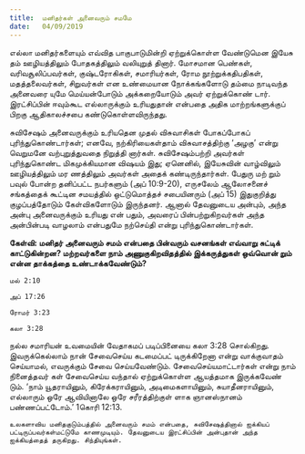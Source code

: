 ```yaml
---
title:  மனிதர்கள் அனைவரும் சமமே
date:   04/09/2019
---
```


எல்லா மனிதர்களையும் எவ்வித பாகுபாடுமின்றி ஏற்றுக்கொள்ள வேண்டுமென இயேசு தம் ஊழியத்திலும் போதகத்திலும் வலியுறுத் தினார். மோசமான பெண்கள், வரிவசூலிப்பவர்கள், குஷ்டரோகிகள், சமாரியர்கள், ரோம நூற்றுக்கதிபதிகள், மதத்தலைவர்கள், சிறுவர்கள் என உண்மையான நோக்கங்களோடு தம்மை நாடிவந்த அனைவரை யுமே மெய்யன்போடும் அக்கறையோடும் அவர் ஏற்றுக்கொண் டார். இரட்சிப்பின் ஈவும்கூட எல்லாருக்கும் உரியதுதான் என்பதை அதிக மாற்றங்களுக்குப் பிறகு ஆதிகாலச்சபை கண்டுகொள்ளவிருந்தது.

சுவிசேஷம் அனைவருக்கும் உரியதென முதல் விசுவாசிகள் போகப்போகப் புரிந்துகொண்டார்கள்; எனவே, நற்கிரியைகள்தாம் விசுவாசத்திற்கு ‘அழகு’ என்று வெறுமனே வற்புறுத்துவதை நிறுத்தி னார்கள். சுவிசேஷம்பற்றி அவர்கள் புரிந்துகொண்ட மிகமுக்கியமான விஷயம் இது; ஏனெனில், இயேசுவின் வாழ்விலும் ஊழியத்திலும் மர ணத்திலும் அவர்கள் அதைக் கண்டிருந்தார்கள். பேதுரு மற் றும் பவுல் போன்ற தனிப்பட்ட நபர்களும் (அப் 10:9-20), எருசலேம் ஆலோசனைச் சங்கத்தைக் கூட்டின சமயத்தில் ஒட்டுமொத்தச் சபையினரும் (அப் 15) இதுகுறித்து குழப்பத்தோடும் கேள்விகளோடும் இருந்தனர். ஆனால் தேவனுடைய அன்பும், அந்த அன்பு அனைவருக்கும் உரியது என் பதும், அவரைப் பின்பற்றுகிறவர்கள் அந்த அன்பின்படி வாழலாம் என்பதுமே நற்செய்தி என்று புரிந்துகொண்டார்கள்.

**கேள்வி: மனிதர் அனைவரும் சமம் என்பதை பின்வரும் வசனங்கள் எவ்வாறு சுட்டிக் காட்டுகின்றன? மற்றவர்களை நாம் அணுகுகிறவிதத்தில் இக்கருத்துகள் ஒவ்வொன் றும் என்ன தாக்கத்தை உண்டாக்கவேண்டும்?**

`மல் 2:10`

`அப் 17:26`

`ரோமர் 3:23`

`கலா 3:28`

நல்ல சமாரியன் உவமையின் வேதாகமப் படிப்பினையை கலா 3:28 சொல்கிறது. இவருக்கெல்லாம் நான் சேவைசெய்ய கடமைப்பட் டிருக்கிறேனா என்று வாக்குவாதம் செய்யாமல், எவருக்கும் சேவை செய்யவேண்டும். சேவைசெய்யமாட்டார்கள் என்று நாம் நினைத்தவர் கள் சேவைசெய்ய வந்தால் ஏற்றுக்கொள்ள ஆயத்தமாக இருக்கவேண் டும். ‘நாம் யூதராயினும், கிரேக்கராயினும், அடிமைகளாயினும், சுயாதீனராயினும், எல்லாரும் ஒரே ஆவியினாலே ஒரே சரீரத்திற்குள் ளாக ஞானஸ்நானம் பண்ணப்பட்டோம்.’ 1கொரி 12:13.

`உலகளாவிய மனிதகுடும்பத்தில் அனைவரும் சமம் என்பதை, சுவிசேஷத்தினால் ஐக்கியப் பட்டிருப்பவர்கள்மட்டுமே காணமுடியும். தேவனுடைய இரட்சிப்பின் அன்புதான் அந்த ஐக்கியத்தைத் தருகிறது. சிந்தியுங்கள்.`